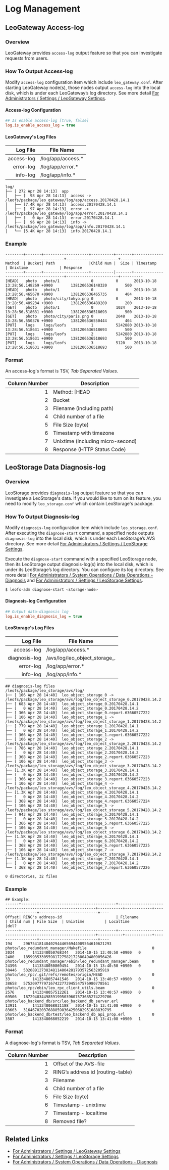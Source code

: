 # Log Management
## LeoGateway Access-log

### Overview

LeoGateway provides `access-log` output feature so that you can investigate requests from users.


### How To Output Access-log

Modify `access-log` configuration item which include `leo_gateway.conf`. After starting LeoGateway node(s), those nodes output `access-log` into the local disk, which is under each LeoGateway’s log directory. See more detail [For Administrators / Settings / LeoGateway Settings](/admin/settings/leo_gateway.md).

#### Access-log Configuration

```ini
## Is enable access-log [true, false]
log.is_enable_access_log = true
```

#### LeoGateway's Log Files

| Log File      | File Name   |
|--------------:|-------------|
| access-log    | /log/app/access.* |
| error-log     | /log/app/error.* |
| info-log      | /log/app/info.* |

```text
log/
├── [ 272 Apr 28 14:13]  app
│   ├── [  98 Apr 28 14:13]  access -> /leofs/package/leo_gateway/log/app/access.20170428.14.1
│   ├── [7.4K Apr 28 14:13]  access.20170428.14.1
│   ├── [  97 Apr 28 14:13]  error -> /leofs/package/leo_gateway/log/app/error.20170428.14.1
│   ├── [   0 Apr 28 14:13]  error.20170428.14.1
│   ├── [  96 Apr 28 14:13]  info -> /leofs/package/leo_gateway/log/app/info.20170428.14.1
│   └── [5.4K Apr 28 14:13]  info.20170428.14.1

```


### Example

```text
--------+-------+--------------------+----------+-------+---------------------------------------+-----------------------+----------
Method  | Bucket| Path               |Child Num |  Size | Timestamp                             | Unixtime              | Response
--------+-------+--------------------+----------|-------+---------------------------------------+-----------------------+----------
[HEAD]   photo   photo/1              0          0       2013-10-18 13:28:56.148269 +0900        1381206536148320        500
[HEAD]   photo   photo/1              0          0       2013-10-18 13:28:56.465670 +0900        1381206536465735        404
[HEAD]   photo   photo/city/tokyo.png 0          0       2013-10-18 13:28:56.489234 +0900        1381206536489289        200
[GET]    photo   photo/1              0          1024    2013-10-18 13:28:56.518631 +0900        1381206536518693        500
[GET]    photo   photo/city/paris.png 0          2048    2013-10-18 13:28:56.550376 +0900        1381206536550444        404
[PUT]    logs    logs/leofs           1          5242880 2013-10-18 13:28:56.518631 +0900        1381206536518693        500
[PUT]    logs    logs/leofs           2          5242880 2013-10-18 13:28:56.518631 +0900        1381206536518693        500
[PUT]    logs    logs/leofs           3          5120    2013-10-18 13:28:56.518631 +0900        1381206536518693        500
```

### Format

An access-log's format is TSV, *Tab Separated Values*.

| Column Number | Description |
|--------------:|-------------|
| 1             | Method: [HEAD|PUT|GET|DELETE] |
| 2             | Bucket |
| 3             | Filename (including path) |
| 4             | Child number of a file |
| 5             | File Size (byte) |
| 6             | Timestamp with timezone |
| 7             | Unixtime (including micro-second) |
| 8             | Response (HTTP Status Code) |


## LeoStorage Data Diagnosis-log

### Overview

LeoStorage provides `diagnosis-log` output feature so that you can investigate a LeoStorage's data. If you would like to turn on its feature, you need to modify `leo_storage.conf` which contain LeoStorage's package.

### How To Output Diagnosis-log

Modify `diagnosis-log` configuration item which include `leo_storage.conf`. After executing the `diagnose-start` command, a specified node outputs `diagnosis-log` into the local disk, which is under each LeoStorage’s AVS directory. See more detail [For Administrators / Settings / LeoStorage Settings](/admin/settings/leo_storage.md).

Execute the `diagnose-start` command with a specified LeoStorage node, then its LeoStorage output diagnosis-log(s) into the local disk, which is under its LeoStorage’s log directory. You can configure its log directory. See more detail [For Administrators / System Operations / Data Operations - Diagnosis](/admin/system_operations/data/#diagnosis) and [For Administrators / Settings / LeoStorage Settings](/admin/settings/leo_storage.md).

```bash
$ leofs-adm diagnose-start <storage-node>
```

#### Diagnosis-log Configuration

```ini
## Output data-diagnosis log
log.is_enable_diagnosis_log = true
```

#### LeoStorage's Log Files

| Log File      | File Name   |
|--------------:|-------------|
| access-log    | /log/app/access.* |
| diagnosis-log | /avs/log/leo_object_storage_*.* |
| error-log     | /log/app/error.* |
| info-log      | /log/app/info.* |

```text
## diagnosis-log files
/leofs/package/leo_storage/avs/log/
├── [ 106 Apr 28 14:40]  leo_object_storage_0 -> /leofs/package/leo_storage/avs/log/leo_object_storage_0.20170428.14.2
├── [ 683 Apr 28 14:40]  leo_object_storage_0.20170428.14.1
├── [   0 Apr 28 14:40]  leo_object_storage_0.20170428.14.2
├── [ 366 Apr 28 14:40]  leo_object_storage_0.report.63660577222
├── [ 106 Apr 28 14:40]  leo_object_storage_1 -> /leofs/package/leo_storage/avs/log/leo_object_storage_1.20170428.14.2
├── [ 779 Apr 28 14:40]  leo_object_storage_1.20170428.14.1
├── [   0 Apr 28 14:40]  leo_object_storage_1.20170428.14.2
├── [ 366 Apr 28 14:40]  leo_object_storage_1.report.63660577222
├── [ 106 Apr 28 14:40]  leo_object_storage_2 -> /leofs/package/leo_storage/avs/log/leo_object_storage_2.20170428.14.2
├── [ 786 Apr 28 14:40]  leo_object_storage_2.20170428.14.1
├── [   0 Apr 28 14:40]  leo_object_storage_2.20170428.14.2
├── [ 368 Apr 28 14:40]  leo_object_storage_2.report.63660577223
├── [ 106 Apr 28 14:40]  leo_object_storage_3 -> /leofs/package/leo_storage/avs/log/leo_object_storage_3.20170428.14.2
├── [1.3K Apr 28 14:40]  leo_object_storage_3.20170428.14.1
├── [   0 Apr 28 14:40]  leo_object_storage_3.20170428.14.2
├── [ 366 Apr 28 14:40]  leo_object_storage_3.report.63660577223
├── [ 106 Apr 28 14:40]  leo_object_storage_4 -> /leofs/package/leo_storage/avs/log/leo_object_storage_4.20170428.14.2
├── [1.3K Apr 28 14:40]  leo_object_storage_4.20170428.14.1
├── [   0 Apr 28 14:40]  leo_object_storage_4.20170428.14.2
├── [ 368 Apr 28 14:40]  leo_object_storage_4.report.63660577224
├── [ 106 Apr 28 14:40]  leo_object_storage_5 -> /leofs/package/leo_storage/avs/log/leo_object_storage_5.20170428.14.2
├── [ 943 Apr 28 14:40]  leo_object_storage_5.20170428.14.1
├── [   0 Apr 28 14:40]  leo_object_storage_5.20170428.14.2
├── [ 366 Apr 28 14:40]  leo_object_storage_5.report.63660577225
├── [ 106 Apr 28 14:40]  leo_object_storage_6 -> /leofs/package/leo_storage/avs/log/leo_object_storage_6.20170428.14.2
├── [1.5K Apr 28 14:40]  leo_object_storage_6.20170428.14.1
├── [   0 Apr 28 14:40]  leo_object_storage_6.20170428.14.2
├── [ 368 Apr 28 14:40]  leo_object_storage_6.report.63660577225
├── [ 106 Apr 28 14:40]  leo_object_storage_7 -> /leofs/package/leo_storage/avs/log/leo_object_storage_7.20170428.14.2
├── [1.1K Apr 28 14:40]  leo_object_storage_7.20170428.14.1
├── [   0 Apr 28 14:40]  leo_object_storage_7.20170428.14.2
└── [ 368 Apr 28 14:40]  leo_object_storage_7.report.63660577226

0 directories, 32 files
```


### Example

```text
## Example:
------+------------------------------------------+------------------------------------------------------------+-----------+------------+------------------+--------------------------+----
Offset| RING's address-id                        | Filename                                                   | Child num | File Size  | Unixtime         | Localtime                |del?
------+------------------------------------------+------------------------------------------------------------+-----------+------------+------------------+--------------------------+----
194     296754181484029444656944009564610621293   photo/leo_redundant_manager/Makefile                             0       2034        1413348050768344   2014-10-15 13:40:50 +0900   0
2400    185993533055981727582172380494809056426   photo/leo_redundant_manager/ebin/leo_redundant_manager.beam      0       24396       1413348050869454   2014-10-15 13:40:50 +0900   0
38446   53208912738248114804281793572563205919    photo/leo_rpc/.git/refs/remotes/origin/HEAD                      0       33          1413348057441546   2014-10-15 13:40:57 +0900   0
38658   57520977797167422772945547576980778561    photo/leo_rpc/ebin/leo_rpc_client_utils.beam                     0       2576        1413348057512261   2014-10-15 13:40:57 +0900   0
69506   187294034498591995039607573685274229706   photo/leo_backend_db/src/leo_backend_db_server.erl               0       13911       1413348068031188   2014-10-15 13:41:08 +0900   0
83603   316467020376888598364250682951088839795   photo/leo_backend_db/test/leo_backend_db_api_prop.erl            0       3507        1413348068052219   2014-10-15 13:41:08 +0900   1
```

### Format

A diagnose-log's format is TSV, *Tab Separated Values*.

| Column Number | Description |
|--------------:|-------------|
| 1             | Offset of the AVS-file |
| 2             | RING’s address id (routing-table) |
| 3             | Filename |
| 4             | Child number of a file |
| 5             | File Size (byte) |
| 6             | Timestamp - unixtime |
| 7             | Timestamp - localtime |
| 8             | Removed file? |


## Related Links

- [For Administrators / Settings / LeoGateway Settings](/admin/settings/leo_gateway.md)
- [For Administrators / Settings / LeoStorage Settings](/admin/settings/leo_storage.md)
- [For Administrators / System Operations / Data Operations - Diagnosis](/admin/system_operations/data/#diagnosis)
